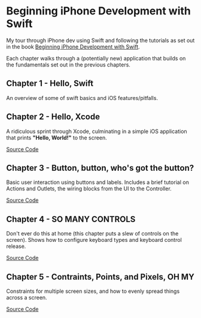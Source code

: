 # Beginning iPhone Development with Swift

My tour through iPhone dev using Swift and following the tutorials as set out in the book [Beginning iPhone Development with Swift](http://www.amazon.com/Beginning-iPhone-Development-Swift-Exploring/dp/1484204107/ref=sr_1_1).

Each chapter walks through a (potentially new) application that builds on the fundamentals set out in the previous chapters.

## Chapter 1 - Hello, Swift

An overview of some of swift basics and iOS features/pitfalls.

## Chapter 2 - Hello, Xcode

A ridiculous sprint through Xcode, culminating in a simple iOS application that prints __"Hello, World!"__ to the screen.

[Source Code](HelloXcode)

## Chapter 3 - Button, button, who's got the button?

Basic user interaction using buttons and labels. Includes a brief tutorial on Actions and Outlets, the wiring blocks from the UI to the Controller.

[Source Code](button-fun)

## Chapter 4 - SO MANY CONTROLS

Don't ever do this at home (this chapter puts a slew of controls on the screen). Shows how to configure keyboard types and keyboard control release.

[Source Code](control-fun)

## Chapter 5 - Contraints, Points, and Pixels, OH MY

Constraints for multiple screen sizes, and how to evenly spread things across a screen.

[Source Code](restructure)

